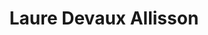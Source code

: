 ---
title: Laure Devaux Allisson
site: https://lauredevaux.ch/
description: Laure Devaux Allisson est pasteure dans les cantons de Berne et de Neuchâtel
tags:
    - blog
    - catéchèse
cantons:
    - Berne
    - Neuchâtel
avis:
    - Grande variation de formes et de ton. Textes, audio et vidéo sont au programme. Une certaine légèreté mais toujours des réflexions théologiques de fond.
    - Sans chichi. C'est drôle et bien amené, et cela fait réfléchir.
images:
    - https://lauredevaux.ch/wp-content/uploads/2020/05/E92BFA01-3803-49FF-A4D0-43C848B82F25.jpg
---